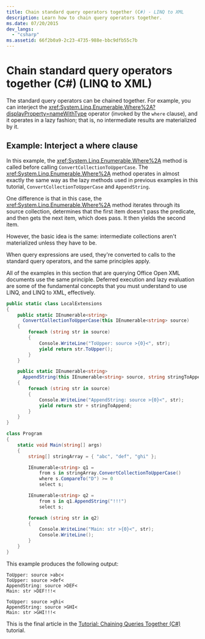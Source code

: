 ```yaml
---
title: Chain standard query operators together (C#) - LINQ to XML
description: Learn how to chain query operators together.
ms.date: 07/20/2015
dev_langs:
  - "csharp"
ms.assetid: 66f2b0a9-2c23-4735-988e-bbc9dfb55c7b
---
```


# Chain standard query operators together (C#) (LINQ to XML)

The standard query operators can be chained together. For example, you can interject the <xref:System.Linq.Enumerable.Where%2A?displayProperty=nameWithType> operator (invoked by the `where` clause), and it operates in a lazy fashion; that is, no intermediate results are materialized by it.

## Example: Interject a where clause

In this example, the <xref:System.Linq.Enumerable.Where%2A> method is called before calling `ConvertCollectionToUpperCase`. The <xref:System.Linq.Enumerable.Where%2A> method operates in almost exactly the same way as the lazy methods used in previous examples in this tutorial, `ConvertCollectionToUpperCase` and `AppendString`.

One difference is that in this case, the <xref:System.Linq.Enumerable.Where%2A> method iterates through its source collection, determines that the first item doesn't pass the predicate, and then gets the next item, which does pass. It then yields the second item.

However, the basic idea is the same: intermediate collections aren't materialized unless they have to be.

When query expressions are used, they're converted to calls to the standard query operators, and the same principles apply.

All of the examples in this section that are querying Office Open XML documents use the same principle. Deferred execution and lazy evaluation are some of the fundamental concepts that you must understand to use LINQ, and LINQ to XML, effectively.

```csharp
public static class LocalExtensions
{
    public static IEnumerable<string>
      ConvertCollectionToUpperCase(this IEnumerable<string> source)
    {
        foreach (string str in source)
        {
            Console.WriteLine("ToUpper: source >{0}<", str);
            yield return str.ToUpper();
        }
    }

    public static IEnumerable<string>
      AppendString(this IEnumerable<string> source, string stringToAppend)
    {
        foreach (string str in source)
        {
            Console.WriteLine("AppendString: source >{0}<", str);
            yield return str + stringToAppend;
        }
    }
}

class Program
{
    static void Main(string[] args)
    {
        string[] stringArray = { "abc", "def", "ghi" };

        IEnumerable<string> q1 =
            from s in stringArray.ConvertCollectionToUpperCase()
            where s.CompareTo("D") >= 0
            select s;

        IEnumerable<string> q2 =
            from s in q1.AppendString("!!!")
            select s;

        foreach (string str in q2)
        {
            Console.WriteLine("Main: str >{0}<", str);
            Console.WriteLine();
        }
    }
}
```

This example produces the following output:

```output
ToUpper: source >abc<
ToUpper: source >def<
AppendString: source >DEF<
Main: str >DEF!!!<

ToUpper: source >ghi<
AppendString: source >GHI<
Main: str >GHI!!!<
```

This is the final article in the [Tutorial: Chaining Queries Together (C#)](chain-queries-example.md) tutorial.
